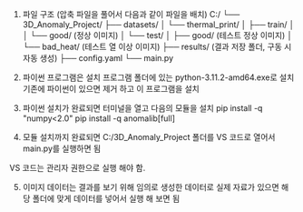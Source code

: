 1. 파일 구조 (압축 파일을 풀어서 다음과 같이 파일을 배치)
C:/
└── 3D_Anomaly_Project/
    ├── datasets/
    │   └── thermal_print/
    │       ├── train/
    │       │   └── good/   (정상 이미지)
    │       └── test/
    │           ├── good/   (테스트 정상 이미지)
    │           └── bad_heat/ (테스트 열 이상 이미지)
    ├── results/    (결과 저장 폴더, 구동 시 자동 생성)
    ├── config.yaml
    └── main.py

2. 파이썬 프로그램은 설치 프로그램 폴더에 있는 
python-3.11.2-amd64.exe로 설치
기존에 파이썬이 있으면 제거 하고 이 프로그램을 설치

3. 파이썬 설치가 완료되면 터미널을 열고 다음의 모듈을 설치 
pip install -q "numpy<2.0"
pip install -q anomalib[full]

4. 모듈 설치까지 완료되면 C:/3D_Anomaly_Project 폴더를
VS 코드로 열어서 main.py를 실행하면 됨

VS 코드는 관리자 권한으로 실행 해야 함.

5. 이미지 데이터는 결과를 보기 위해 임의로 생성한 데이터로
실제 자료가 있으면 해당 폴더에 맞게 데이터를 넣어서 실행 해 보면 됨


